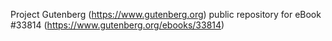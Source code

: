 Project Gutenberg (https://www.gutenberg.org) public repository for eBook #33814 (https://www.gutenberg.org/ebooks/33814)
